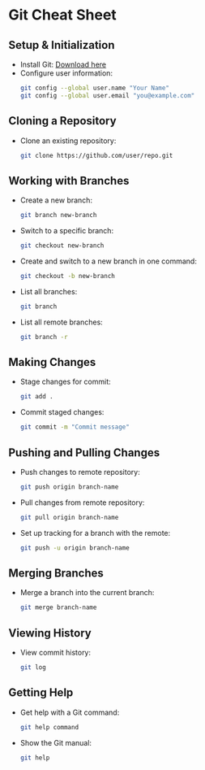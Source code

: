 # Git Cheat Sheet

## Setup & Initialization
- Install Git: [Download here](https://git-scm.com/downloads)
- Configure user information:
  ```bash
  git config --global user.name "Your Name"
  git config --global user.email "you@example.com"
  ```

## Cloning a Repository
- Clone an existing repository:
  ```bash
  git clone https://github.com/user/repo.git
  ```

## Working with Branches
- Create a new branch:
  ```bash
  git branch new-branch
  ```

- Switch to a specific branch:
  ```bash
  git checkout new-branch
  ```

- Create and switch to a new branch in one command:
  ```bash
  git checkout -b new-branch
  ```

- List all branches:
  ```bash
  git branch
  ```

- List all remote branches:
  ```bash
  git branch -r
  ```

## Making Changes
- Stage changes for commit:
  ```bash
  git add .
  ```

- Commit staged changes:
  ```bash
  git commit -m "Commit message"
  ```

## Pushing and Pulling Changes
- Push changes to remote repository:
  ```bash
  git push origin branch-name
  ```

- Pull changes from remote repository:
  ```bash
  git pull origin branch-name
  ```

- Set up tracking for a branch with the remote:
  ```bash
  git push -u origin branch-name
  ```

## Merging Branches
- Merge a branch into the current branch:
  ```bash
  git merge branch-name
  ```

## Viewing History
- View commit history:
  ```bash
  git log
  ```

## Getting Help
- Get help with a Git command:
  ```bash
  git help command
  ```

- Show the Git manual:
  ```bash
  git help
  ```
